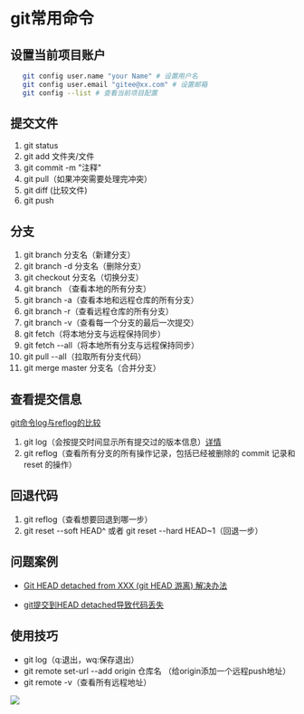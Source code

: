 # git常用命令

## 设置当前项目账户

```bash
   git config user.name "your Name" # 设置用户名
   git config user.email "gitee@xx.com" # 设置邮箱
   git config --list # 查看当前项目配置
```

## 提交文件

1. git status
2. git add 文件夹/文件
3. git commit -m "注释"
4. git pull（如果冲突需要处理完冲突）
5. git diff (比较文件)
6. git push

## 分支

1. git branch 分支名（新建分支）
2. git branch -d 分支名（删除分支）
3. git checkout 分支名（切换分支）
4. git branch （查看本地的所有分支）
5. git branch -a（查看本地和远程仓库的所有分支）
6. git branch -r（查看远程仓库的所有分支）
7. git branch -v（查看每一个分支的最后一次提交）
8. git fetch（将本地分支与远程保持同步）
9. git fetch --all（将本地所有分支与远程保持同步）
10. git pull --all（拉取所有分支代码）
11. git merge master 分支名（合并分支）

## 查看提交信息

[git命令log与reflog的比较](https://blog.csdn.net/u013252047/article/details/80230781)

1. git log（会按提交时间显示所有提交过的版本信息）[详情](https://www.jianshu.com/p/0805b5d5d893)
2. git reflog（查看所有分支的所有操作记录，包括已经被删除的 commit 记录和 reset 的操作）

## 回退代码

1. git reflog（查看想要回退到哪一步）
2. git reset --soft HEAD^ 或者 git reset --hard HEAD~1（回退一步）

## 问题案例

* [Git HEAD detached from XXX (git HEAD 游离) 解决办法](https://blog.csdn.net/u011240877/article/details/76273335)

* [git提交到HEAD detached导致代码丢失](https://www.jianshu.com/p/f247a27851fb)

## 使用技巧

* git log（q:退出，wq:保存退出）
* git remote set-url --add origin 仓库名 （给origin添加一个远程push地址）
* git remote -v（查看所有远程地址）

![ ](/xifan052/assets/git/git常用命令.png)
